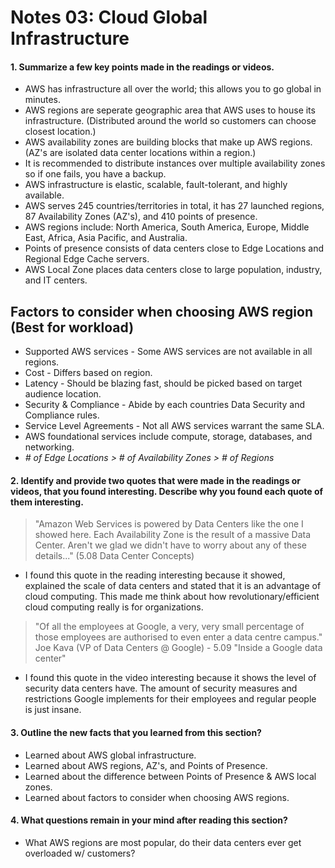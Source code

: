 # Notes 03: Cloud Global Infrastructure
#### 1. Summarize a few key points made in the readings or videos.
- AWS has infrastructure all over the world; this allows you to go global in minutes.
- AWS regions are seperate geographic area that AWS uses to house its infrastructure. (Distributed around the world so customers can choose closest location.)
- AWS availability zones are building blocks that make up AWS regions. (AZ's are isolated data center locations within a region.)
- It is recommended to distribute instances over multiple availability zones so if one fails, you have a backup.
- AWS infrastructure is elastic, scalable, fault-tolerant, and highly available.
- AWS serves 245 countries/territories in total, it has 27 launched regions, 87 Availability Zones (AZ's), and 410 points of presence. 
- AWS regions include: North America, South America, Europe, Middle East, Africa, Asia Pacific, and Australia.
- Points of presence consists of data centers close to Edge Locations and Regional Edge Cache servers.
- AWS Local Zone places data centers close to large population, industry, and IT centers.
## Factors to consider when choosing AWS region (Best for workload)
- Supported AWS services - Some AWS services are not available in all regions.
- Cost - Differs based on region.
- Latency - Should be blazing fast, should be picked based on target audience location.
- Security & Compliance - Abide by each countries Data Security and Compliance rules.
- Service Level Agreements - Not all AWS services warrant the same SLA.
- AWS foundational services include compute, storage, databases, and networking.
- *# of Edge Locations > # of Availability Zones > # of Regions*
#### 2. Identify and provide two quotes that were made in the readings or videos, that you found interesting. Describe why you found each quote of them interesting.
> "Amazon Web Services is powered by Data Centers like the one I showed here.  Each Availability Zone is the result of a massive Data Center.  Aren't we glad we didn't have to worry about any of these details..." (5.08 Data Center Concepts)
- I found this quote in the reading interesting because it showed, explained the scale of data centers and stated that it is an advantage of cloud computing. This made me think about how revolutionary/efficient cloud computing really is for organizations.
> "Of all the employees at Google, a very, very small percentage of those employees are authorised to even enter a data centre campus." 
> Joe Kava (VP of Data Centers @ Google) - 5.09 "Inside a Google data center"
- I found this quote in the video interesting because it shows the level of security data centers have. The amount of security measures and restrictions Google implements for their employees and regular people is just insane.

#### 3. Outline the new facts that you learned from this section?
- Learned about AWS global infrastructure.
- Learned about AWS regions, AZ's, and Points of Presence.
- Learned about the difference between Points of Presence & AWS local zones.
- Learned about factors to consider when choosing AWS regions.
#### 4. What questions remain in your mind after reading this section?
- What AWS regions are most popular, do their data centers ever get overloaded w/ customers?

